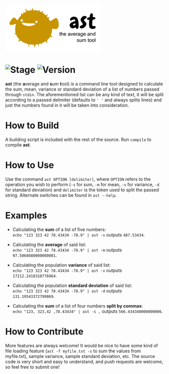 ![ast: the average and sum tool](https://raw.githubusercontent.com/Lartu/ast/master/logo/astlogo.png)

# ![Stage](https://img.shields.io/badge/stage-stable-yellow.svg) ![Version](https://img.shields.io/badge/version-1.0-blue.svg)

**ast** (the **a**verage and **s**um **t**ool) is a command line tool designed to calculate the sum, mean, variance or standard
deviation of a list of numbers passed through `stdin`.
The aforementioned list can be any kind of text, it will be split according to a passed delimiter
(defaults to `' '` and always splits lines)
and just the numbers found in it will be taken into consideration.

# How to Build
A building script is included with the rest of the source. Run `compile` to compile **ast**.

# How to Use
Use the command `ast OPTION [delimiter]`, where `OPTION` refers to the operation you wish to perform (`-s` for sum, `-m` for mean, `-v` for variance, `-d` for standard deviation) and `delimiter` is the token used to split the passed string. Alternate switches can be found in `ast --help`.

# Examples
 * Calculating the **sum** of a list of five numbers:<br/>`echo "123 323 42 78.43434 -78.9" | ast -s` outputs `487.53434`.

 * Calculating the **average** of said list:<br/>`echo "123 323 42 78.43434 -78.9" | ast -m` outputs `97.5068680000000001`.

 * Calculating the population **variance** of said list:<br/>`echo "123 323 42 78.43434 -78.9" | ast -v` outputs `17212.2418310776964`.

 * Calculating the population **standard deviation** of said list:<br/>`echo "123 323 42 78.43434 -78.9" | ast -d` outputs `131.19543372799869`.

 * Calculating the **sum** of a list of four numbers **split by commas**:<br/>`echo "123, 323,42 ,78.43434" | ast -s ,` outputs `566.434340000000006`.

# How to Contribute
More features are always welcome! It would be nice to have some kind of file loading feature (`ast -f myfile.txt -s` to sum the values from myfile.txt), sample variance, sample standard deviation, etc. The source code is very short and easy to understand, and push requests are welcome, so feel free to submit one! 
